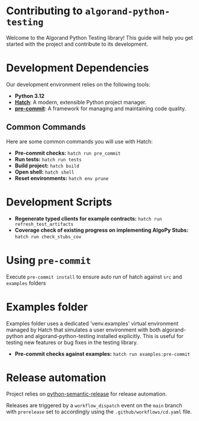 # Contributing to `algorand-python-testing`

Welcome to the Algorand Python Testing library! This guide will help you get started with the project and contribute to its development.

# Development Dependencies

Our development environment relies on the following tools:

-   **Python 3.12**
-   **[Hatch](https://hatch.pypa.io/1.9/install/)**: A modern, extensible Python project manager.
-   **[pre-commit](https://pre-commit.com/)**: A framework for managing and maintaining code quality.

## Common Commands

Here are some common commands you will use with Hatch:

-   **Pre-commit checks:** `hatch run pre_commit`
-   **Run tests:** `hatch run tests`
-   **Build project:** `hatch build`
-   **Open shell:** `hatch shell`
-   **Reset environments:** `hatch env prune`

# Development Scripts

-   **Regenerate typed clients for example contracts:** `hatch run refresh_test_artifacts`
-   **Coverage check of existing progress on implementing AlgoPy Stubs:** `hatch run check_stubs_cov`

# Using `pre-commit`

Execute `pre-commit install` to ensure auto run of hatch against `src` and `examples` folders

# Examples folder

Examples folder uses a dedicated 'venv.examples' virtual environment managed by Hatch that simulates a user environment with both algorand-python and algorand-python-testing installed explicitly. This is useful for testing new features or bug fixes in the testing library.

-   **Pre-commit checks against examples:** `hatch run examples:pre-commit`

# Release automation

Project relies on [python-semantic-release](https://python-semantic-release.readthedocs.io/en/latest/) for release automation.

Releases are triggered by a `workflow_dispatch` event on the `main` branch with `prerelease` set to accordingly using the `.github/workflows/cd.yaml` file.
